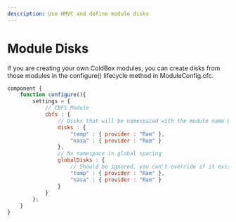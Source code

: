 ```yaml
---
description: Use HMVC and define module disks
---
```


# Module Disks

If you are creating your own ColdBox modules, you can create disks from those modules in the configure() lifecycle method in ModuleConfig.cfc.

```javascript
component {
	function configure(){
		settings = {
			// CBFS Module
			cbfs : {
				// Disks that will be namespaced with the module name @diskModule
				disks : {
					"temp" : { provider : "Ram" },
					"nasa" : { provider : "Ram" }
				},
				// No namespace in global spacing
				globalDisks : {
					// Should be ignored, you can't override if it exists
					"temp" : { provider : "Ram" },
					"nasa" : { provider : "Ram" }
				}
			}
		};
	}	
}
```
